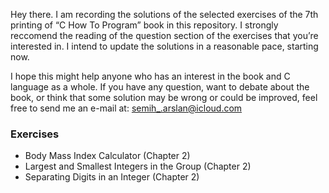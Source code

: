 Hey there. I am recording the solutions of the selected exercises of the 7th printing of “C How To Program” book in this repository. I strongly reccomend the reading of the question section of the exercises that you’re interested in. I intend to update the solutions in a reasonable pace, starting now.

I hope this might help anyone who has an interest in the book and C language as a whole. If you have any question, want to debate about the book, or think that some solution may be wrong or could be improved, feel free to send me an e-mail at: semih_.arslan@icloud.com

### Exercises
 - Body Mass Index Calculator (Chapter 2)
 - Largest and Smallest Integers in the Group (Chapter 2)
 - Separating Digits in an Integer (Chapter 2)